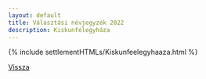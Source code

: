 ```yaml
---
layout: default
title: Választási névjegyzék 2022
description: Kiskunfélegyháza
---
```


{% include settlementHTMLs/Kiskunfeelegyhaaza.html %}

[Vissza](../)